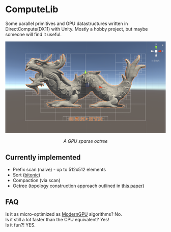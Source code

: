 # ComputeLib
Some parallel primitives and GPU datastructures written in DirectCompute(DX11) with Unity. Mostly a hobby project, but maybe someone will find it useful.

![Thumbnail](https://github.com/bhnascar/ComputeLib/blob/master/thumbnail.png)

*<p align="center">A GPU sparse octree</p>*

## Currently implemented
- Prefix scan (naive) - up to 512x512 elements
- Sort ([bitonic](https://en.wikipedia.org/wiki/Bitonic_sorter))
- Compaction (via scan)
- Octree (topology construction approach outlined in [this paper](https://research.nvidia.com/publication/octree-based-sparse-voxelization-using-gpu-hardware-rasterizer))

## FAQ
Is it as micro-optimized as [ModernGPU](https://moderngpu.github.io/intro.html) algorithms? No.  
Is it still a lot faster than the CPU equivalent? Yes!  
Is it fun?! YES. 

